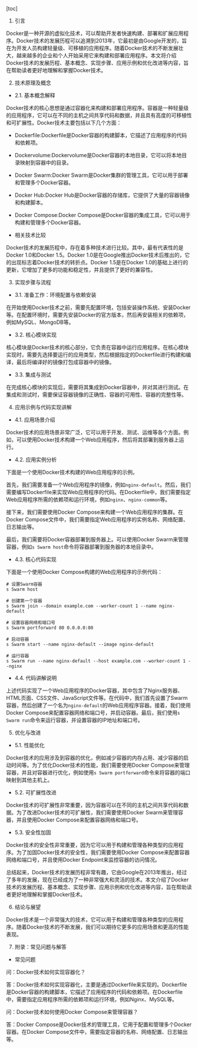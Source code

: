 
[toc]                    
                
                
1. 引言

Docker是一种开源的虚拟化技术，可以帮助开发者快速构建、部署和扩展应用程序。Docker技术的发展历程可以追溯到2013年，它最初是由Google开发的，旨在为开发人员构建轻量级、可移植的应用程序。随着Docker技术的不断发展壮大，越来越多的企业和个人开始采用它来构建和部署应用程序。本文将介绍Docker技术的发展历程、基本概念、实现步骤、应用示例和优化改进等内容，旨在帮助读者更好地理解和掌握Docker技术。

2. 技术原理及概念

- 2.1. 基本概念解释

Docker技术的核心思想是通过容器化来构建和部署应用程序。容器是一种轻量级的应用程序，它可以在不同的主机之间共享代码和数据，并且具有高度的可移植性和可扩展性。Docker技术主要包括以下几个方面：

- Dockerfile:Dockerfile是Docker容器的构建脚本，它描述了应用程序的代码和依赖项。
- Dockervolume:Dockervolume是Docker容器的本地目录，它可以将本地目录映射到容器中的目录。
- Docker Swarm:Docker Swarm是Docker集群的管理工具，它可以用于部署和管理多个Docker容器。
- Docker Hub:Docker Hub是Docker容器的存储库，它提供了大量的容器镜像和构建脚本。
- Docker Compose:Docker Compose是Docker容器的集成工具，它可以用于构建和管理多个Docker容器。

- 相关技术比较

Docker技术的发展历程中，存在着多种技术进行比较。其中，最有代表性的是Docker 1.0和Docker 1.5。Docker 1.0是在Google推出Docker技术后推出的，它的出现标志着Docker技术的转折点。Docker 1.5是在Docker 1.0的基础上进行的更新，它增加了更多的功能和稳定性，并且提供了更好的兼容性。

3. 实现步骤与流程

- 3.1. 准备工作：环境配置与依赖安装

在开始使用Docker技术之前，需要先配置环境，包括安装操作系统、安装Docker等。在配置环境时，需要先安装Docker的官方版本，然后再安装相关的依赖项，例如MySQL、MongoDB等。

- 3.2. 核心模块实现

核心模块是Docker技术的核心部分，它负责在容器中运行应用程序。在核心模块实现时，需要先选择要运行的应用类型，然后根据指定的Dockerfile进行构建和编译，最后将编译好的镜像打包成容器中的镜像。

- 3.3. 集成与测试

在完成核心模块的实现后，需要将其集成到Docker容器中，并对其进行测试。在集成和测试时，需要保证容器镜像的正确性、容器的可用性、容器的完整性等。

4. 应用示例与代码实现讲解

- 4.1. 应用场景介绍

Docker技术的应用场景非常广泛，它可以用于开发、测试、运维等各个方面。例如，可以使用Docker技术构建一个Web应用程序，然后将其部署到服务器上运行。

- 4.2. 应用实例分析

下面是一个使用Docker技术构建的Web应用程序的示例。

首先，我们需要准备一个Web应用程序的镜像，例如`nginx-default`。然后，我们需要编写Dockerfile来实现Web应用程序的代码。在Dockerfile中，我们需要指定Web应用程序所需的依赖项和运行环境，例如`nginx`、`nginx-common`等。

接下来，我们需要使用Docker Compose来构建一个Web应用程序的集群。在Docker Compose文件中，我们需要指定Web应用程序的实例名称、网络配置、日志输出等。

最后，我们需要将Docker容器部署到服务器上。可以使用Docker Swarm来管理容器，例如`s Swarm host`命令将容器部署到服务器的本地目录中。

- 4.3. 核心代码实现

下面是一个使用Docker Compose构建的Web应用程序的示例代码：

```
# 设置Swarm容器
s Swarm host

# 创建第一个容器
s Swarm join --domain example.com --worker-count 1 --name nginx-default

# 设置容器网络和端口号
s Swarm portforward 80 0.0.0.0:80

# 启动容器
s Swarm start --name nginx-default --image nginx-default

# 运行容器
s Swarm run --name nginx-default --host example.com --worker-count 1 --nginx
```

- 4.4. 代码讲解说明

上述代码实现了一个Web应用程序的Docker容器，其中包含了Nginx服务器、HTML页面、CSS文件、JavaScript文件等。在代码中，我们首先设置了Swarm容器，然后创建了一个名为`nginx-default`的Web应用程序容器。接着，我们使用Docker Compose来配置容器网络和端口号，并启动容器。最后，我们使用`s Swarm run`命令来运行容器，并设置容器的IP地址和端口号。

5. 优化与改进

- 5.1. 性能优化

Docker技术的应用涉及到容器的优化，例如减少容器的内存占用、减少容器的启动时间等。为了优化Docker技术的性能，我们需要使用Docker Compose来管理容器，并且对容器进行优化，例如使用`s Swarm portforward`命令来将容器的端口映射到其他主机上。

- 5.2. 可扩展性改进

Docker技术的可扩展性非常重要，因为容器可以在不同的主机之间共享代码和数据。为了改进Docker技术的可扩展性，我们需要使用Docker Swarm来管理容器，并且使用Docker Compose来配置容器网络和端口号。

- 5.3. 安全性加固

Docker技术的安全性非常重要，因为它可以用于构建和管理各种类型的应用程序。为了加固Docker技术的安全性，我们需要使用Docker Compose来配置容器网络和端口号，并且使用Docker Endpoint来监控容器的访问情况。

总结起来，Docker技术的发展历程非常有趣，它由Google在2013年推出，经过了多年的发展，现在已经成为了一种非常强大和灵活的技术。本文介绍了Docker技术的发展历程、基本概念、实现步骤、应用示例和优化改进等内容，旨在帮助读者更好地理解和掌握Docker技术。

6. 结论与展望

Docker技术是一个非常强大的技术，它可以用于构建和管理各种类型的应用程序。随着Docker技术的不断发展，我们可以期待它更多的应用场景和更高的性能表现。

7. 附录：常见问题与解答

- 常见问题

问：Docker技术如何实现容器化？

答：Docker技术如何实现容器化，主要是通过Dockerfile来实现的。Dockerfile是Docker容器的构建脚本，它描述了应用程序的代码和依赖项。在Dockerfile中，需要指定应用程序所需的依赖项和运行环境，例如Nginx、MySQL等。

问：Docker技术如何使用Docker Compose来管理容器？

答：Docker Compose是Docker技术的管理工具，它用于配置和管理多个Docker容器。在Docker Compose文件中，需要指定容器的名称、网络配置、日志输出等。

